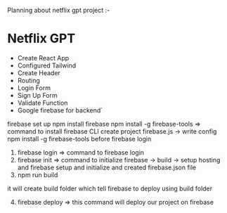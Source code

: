 Planning about netflix gpt project :- 

# Netflix GPT

- Create React App
- Configured Tailwind
- Create Header
- Routing
- Login Form
- Sign Up Form
- Validate Function
- Google firebase for backend`

firebase set up
npm install firebase
npm install -g firebase-tools  => command to install firebase CLI
create project
firebase.js  -> write config
npm install -g firebase-tools before firebase login
1. firebase login  => command to firebase login
2. firebase init  => command to initialize firebase
  -> build 
  -> setup hosting and firebase setup and initialize and created firebase.json file 
3. npm run build

it will create build folder which tell firebase to deploy using build folder

4. firebase deploy => this command will deploy our project on firebase


